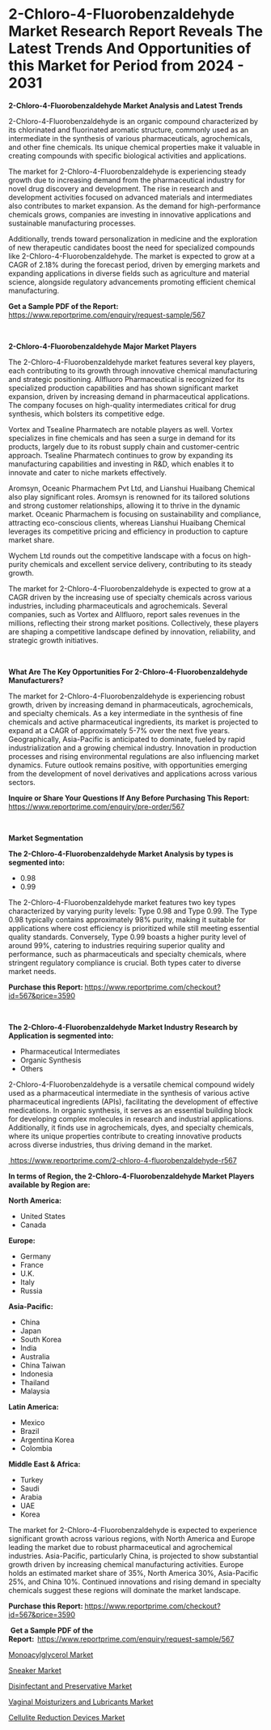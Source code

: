 <p><h1>2-Chloro-4-Fluorobenzaldehyde Market Research Report Reveals The Latest Trends And Opportunities of this Market for Period from 2024 - 2031</h1></p><p><strong>2-Chloro-4-Fluorobenzaldehyde Market Analysis and Latest Trends</strong></p>
<p><p>2-Chloro-4-Fluorobenzaldehyde is an organic compound characterized by its chlorinated and fluorinated aromatic structure, commonly used as an intermediate in the synthesis of various pharmaceuticals, agrochemicals, and other fine chemicals. Its unique chemical properties make it valuable in creating compounds with specific biological activities and applications.</p><p>The market for 2-Chloro-4-Fluorobenzaldehyde is experiencing steady growth due to increasing demand from the pharmaceutical industry for novel drug discovery and development. The rise in research and development activities focused on advanced materials and intermediates also contributes to market expansion. As the demand for high-performance chemicals grows, companies are investing in innovative applications and sustainable manufacturing processes.</p><p>Additionally, trends toward personalization in medicine and the exploration of new therapeutic candidates boost the need for specialized compounds like 2-Chloro-4-Fluorobenzaldehyde. The market is expected to grow at a CAGR of 2.18% during the forecast period, driven by emerging markets and expanding applications in diverse fields such as agriculture and material science, alongside regulatory advancements promoting efficient chemical manufacturing.</p></p>
<p><strong>Get a Sample PDF of the Report:&nbsp;</strong> <a href="https://www.reportprime.com/enquiry/request-sample/567?utm_campaign=1110&utm_medium=2&utm_source=Github&utm_content=ia&utm_term=15112024&utm_id=2-chloro-4-fluorobenzaldehyde">https://www.reportprime.com/enquiry/request-sample/567</a></p>
<p>&nbsp;</p>
<p><strong>2-Chloro-4-Fluorobenzaldehyde Major Market Players</strong></p>
<p><p>The 2-Chloro-4-Fluorobenzaldehyde market features several key players, each contributing to its growth through innovative chemical manufacturing and strategic positioning. Allfluoro Pharmaceutical is recognized for its specialized production capabilities and has shown significant market expansion, driven by increasing demand in pharmaceutical applications. The company focuses on high-quality intermediates critical for drug synthesis, which bolsters its competitive edge.</p><p>Vortex and Tsealine Pharmatech are notable players as well. Vortex specializes in fine chemicals and has seen a surge in demand for its products, largely due to its robust supply chain and customer-centric approach. Tsealine Pharmatech continues to grow by expanding its manufacturing capabilities and investing in R&D, which enables it to innovate and cater to niche markets effectively.</p><p>Aromsyn, Oceanic Pharmachem Pvt Ltd, and Lianshui Huaibang Chemical also play significant roles. Aromsyn is renowned for its tailored solutions and strong customer relationships, allowing it to thrive in the dynamic market. Oceanic Pharmachem is focusing on sustainability and compliance, attracting eco-conscious clients, whereas Lianshui Huaibang Chemical leverages its competitive pricing and efficiency in production to capture market share.</p><p>Wychem Ltd rounds out the competitive landscape with a focus on high-purity chemicals and excellent service delivery, contributing to its steady growth. </p><p>The market for 2-Chloro-4-Fluorobenzaldehyde is expected to grow at a CAGR driven by the increasing use of specialty chemicals across various industries, including pharmaceuticals and agrochemicals. Several companies, such as Vortex and Allfluoro, report sales revenues in the millions, reflecting their strong market positions. Collectively, these players are shaping a competitive landscape defined by innovation, reliability, and strategic growth initiatives.</p></p>
<p>&nbsp;</p>
<p><strong>What Are The Key Opportunities For 2-Chloro-4-Fluorobenzaldehyde Manufacturers?</strong></p>
<p><p>The market for 2-Chloro-4-Fluorobenzaldehyde is experiencing robust growth, driven by increasing demand in pharmaceuticals, agrochemicals, and specialty chemicals. As a key intermediate in the synthesis of fine chemicals and active pharmaceutical ingredients, its market is projected to expand at a CAGR of approximately 5-7% over the next five years. Geographically, Asia-Pacific is anticipated to dominate, fueled by rapid industrialization and a growing chemical industry. Innovation in production processes and rising environmental regulations are also influencing market dynamics. Future outlook remains positive, with opportunities emerging from the development of novel derivatives and applications across various sectors.</p></p>
<p><strong>Inquire or Share Your Questions If Any Before Purchasing This Report:</strong> <a href="https://www.reportprime.com/enquiry/pre-order/567?utm_campaign=1110&utm_medium=2&utm_source=Github&utm_content=ia&utm_term=15112024&utm_id=2-chloro-4-fluorobenzaldehyde">https://www.reportprime.com/enquiry/pre-order/567</a></p>
<p>&nbsp;</p>
<p><strong>Market Segmentation</strong></p>
<p><strong>The 2-Chloro-4-Fluorobenzaldehyde Market Analysis by types is segmented into:</strong></p>
<p><ul><li>0.98</li><li>0.99</li></ul></p>
<p><p>The 2-Chloro-4-Fluorobenzaldehyde market features two key types characterized by varying purity levels: Type 0.98 and Type 0.99. The Type 0.98 typically contains approximately 98% purity, making it suitable for applications where cost efficiency is prioritized while still meeting essential quality standards. Conversely, Type 0.99 boasts a higher purity level of around 99%, catering to industries requiring superior quality and performance, such as pharmaceuticals and specialty chemicals, where stringent regulatory compliance is crucial. Both types cater to diverse market needs.</p></p>
<p><strong>Purchase this Report:&nbsp;</strong><a href="https://www.reportprime.com/checkout?id=567&price=3590&utm_campaign=1110&utm_medium=2&utm_source=Github&utm_content=ia&utm_term=15112024&utm_id=2-chloro-4-fluorobenzaldehyde">https://www.reportprime.com/checkout?id=567&price=3590</a></p>
<p>&nbsp;</p>
<p><strong>The 2-Chloro-4-Fluorobenzaldehyde Market Industry Research by Application is segmented into:</strong></p>
<p><ul><li>Pharmaceutical Intermediates</li><li>Organic Synthesis</li><li>Others</li></ul></p>
<p><p>2-Chloro-4-Fluorobenzaldehyde is a versatile chemical compound widely used as a pharmaceutical intermediate in the synthesis of various active pharmaceutical ingredients (APIs), facilitating the development of effective medications. In organic synthesis, it serves as an essential building block for developing complex molecules in research and industrial applications. Additionally, it finds use in agrochemicals, dyes, and specialty chemicals, where its unique properties contribute to creating innovative products across diverse industries, thus driving demand in the market.</p></p>
<p><a href="https://www.reportprime.com/2-chloro-4-fluorobenzaldehyde-r567?utm_campaign=1110&utm_medium=2&utm_source=Github&utm_content=ia&utm_term=15112024&utm_id=2-chloro-4-fluorobenzaldehyde">&nbsp;https://www.reportprime.com/2-chloro-4-fluorobenzaldehyde-r567</a></p>
<p><strong>In terms of Region, the 2-Chloro-4-Fluorobenzaldehyde Market Players available by Region are:</strong></p>
<p>
    <p> <strong> North America: </strong>
        <ul>
            <li>United States</li>
            <li>Canada</li>
        </ul>
        </p> 
    <p> <strong> Europe: </strong>
        <ul>
            <li>Germany</li>
            <li>France</li>
            <li>U.K.</li>
            <li>Italy</li>
            <li>Russia</li>
        </ul>
        </p> 
    <p> <strong> Asia-Pacific: </strong>
        <ul>
            <li>China</li>
            <li>Japan</li>
            <li>South Korea</li>
            <li>India</li>
            <li>Australia</li>
            <li>China Taiwan</li>
            <li>Indonesia</li>
            <li>Thailand</li>
            <li>Malaysia</li>
        </ul>
        </p> 
    <p> <strong> Latin America: </strong>
        <ul>
            <li>Mexico</li>
            <li>Brazil</li>
            <li>Argentina Korea</li>
            <li>Colombia</li>
        </ul>
        </p> 
    <p> <strong> Middle East & Africa: </strong>
        <ul>
            <li>Turkey</li>
            <li>Saudi</li>
            <li>Arabia</li>
            <li>UAE</li>
            <li>Korea</li>
        </ul>
    </p>
    </p>
<p><p>The market for 2-Chloro-4-Fluorobenzaldehyde is expected to experience significant growth across various regions, with North America and Europe leading the market due to robust pharmaceutical and agrochemical industries. Asia-Pacific, particularly China, is projected to show substantial growth driven by increasing chemical manufacturing activities. Europe holds an estimated market share of 35%, North America 30%, Asia-Pacific 25%, and China 10%. Continued innovations and rising demand in specialty chemicals suggest these regions will dominate the market landscape.</p></p>
<p><strong>Purchase this Report: </strong><a href="https://www.reportprime.com/checkout?id=567&price=3590&utm_campaign=1110&utm_medium=2&utm_source=Github&utm_content=ia&utm_term=15112024&utm_id=2-chloro-4-fluorobenzaldehyde">https://www.reportprime.com/checkout?id=567&price=3590</a></p>
<p>&nbsp;<strong>Get a Sample PDF of the Report:&nbsp;&nbsp;</strong><a href="https://www.reportprime.com/enquiry/request-sample/567?utm_campaign=1110&utm_medium=2&utm_source=Github&utm_content=ia&utm_term=15112024&utm_id=2-chloro-4-fluorobenzaldehyde">https://www.reportprime.com/enquiry/request-sample/567</a></p>
<p><strong></strong></p>
<p><p><a href="https://www.linkedin.com/pulse/monoacylglycerol-market-investigation-industry-evolution-w2cyf?utm_campaign=1110&utm_medium=2&utm_source=Github&utm_content=ia&utm_term=15112024&utm_id=2-chloro-4-fluorobenzaldehyde">Monoacylglycerol Market</a></p><p><a href="https://issuu.com/reportprime-2/docs/sneaker-market-size-2030.pptx_c1653f230d14c4?utm_campaign=1110&utm_medium=2&utm_source=Github&utm_content=ia&utm_term=15112024&utm_id=2-chloro-4-fluorobenzaldehyde">Sneaker Market</a></p><p><a href="https://www.linkedin.com/pulse/disinfectant-preservative-market-share-analysis-growth-trends-vxfjf?utm_campaign=1110&utm_medium=2&utm_source=Github&utm_content=ia&utm_term=15112024&utm_id=2-chloro-4-fluorobenzaldehyde">Disinfectant and Preservative Market</a></p><p><a href="https://www.linkedin.com/pulse/vaginal-moisturizers-lubricants-market-growth-segmentation-regional-ukb1c?utm_campaign=1110&utm_medium=2&utm_source=Github&utm_content=ia&utm_term=15112024&utm_id=2-chloro-4-fluorobenzaldehyde">Vaginal Moisturizers and Lubricants Market</a></p><p><a href="https://issuu.com/reportprime-2/docs/cellulite-reduction-devices-market-_c1da862a296da1?utm_campaign=1110&utm_medium=2&utm_source=Github&utm_content=ia&utm_term=15112024&utm_id=2-chloro-4-fluorobenzaldehyde">Cellulite Reduction Devices Market</a></p></p>